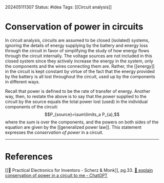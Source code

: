 202405111307
Status: #idea
Tags: [[Circuit analysis]]

# Conservation of power in circuits

In circuit analysis, circuits are assumed to be closed (isolated) systems, ignoring the details of energy supplying by the battery and energy loss through the circuit in favor of simplifying the study of how energy flows through the circuit internally. The voltage sources are not included in this closed system since they actively increase the energy in the system, only the components and the wires connecting them are. Rather, the [[energy]] in the circuit is kept constant by virtue of the fact that the energy provided by the battery is all lost throughout the circuit, used up by the components in different ways. 

Recall that power is defined to be the rate of transfer of energy. Another way, then, to restate the above is to say that the *power* supplied to the circuit by the source equals the total power lost (used) in the individual components of the circuit:
$$P_{source}=\sum\limits_a P_{a},$$
where the sum is over the components, and the powers on both sides of the equation are given by the [[generalized power law]]. This statement expresses the *conservation of power* in a circuit.

___
# References
[[📕 Practical Electronics for Inventors - Scherz & Monk]], pg.33.
[💬 explain conservation of power in a circuit to me - ChatGPT](https://chat.openai.com/share/b8c022fd-08e6-44d4-931c-4db0dd951ed0)